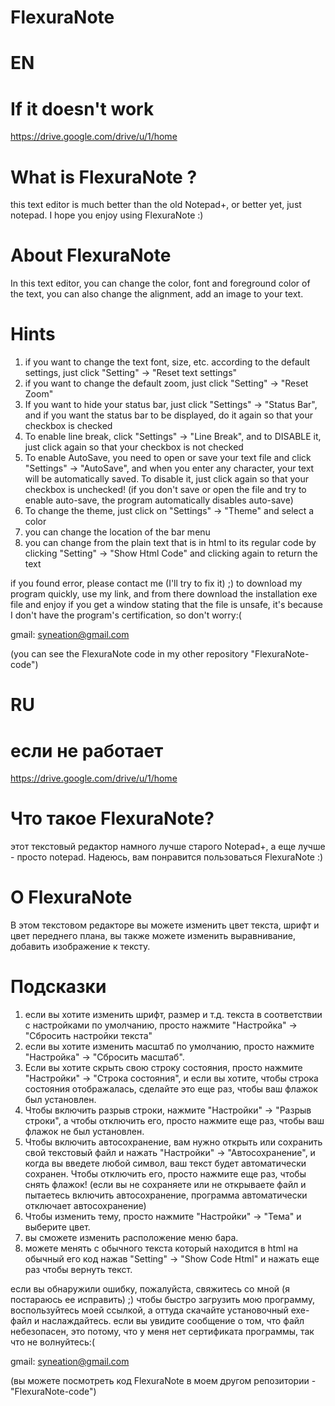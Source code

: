 # FlexuraNote
# EN

# If it doesn't work
https://drive.google.com/drive/u/1/home

# What is FlexuraNote ?
this text editor is much better than the old Notepad+, or better yet, just notepad.
I hope you enjoy using FlexuraNote :)

# About FlexuraNote
In this text editor, you can change the color, font and foreground color of the text, you can also change the alignment, add an image to your text.

# Hints
1) if you want to change the text font, size, etc. according to the default settings, just click "Setting" -> "Reset text settings"
2) if you want to change the default zoom, just click "Setting" -> "Reset Zoom"
3) If you want to hide your status bar, just click "Settings" -> "Status Bar", and if you want the status bar to be displayed, do it again so that your checkbox is checked
4) To enable line break, click "Settings" -> "Line Break", and to DISABLE it, just click again so that your checkbox is not checked
5) To enable AutoSave, you need to open or save your text file and click "Settings" -> "AutoSave", and when you enter any character, your text will be automatically saved. To disable it, just click again so that your checkbox is unchecked! (if you don't save or open the file and try to enable auto-save, the program automatically disables auto-save)
6) To change the theme, just click on "Settings" -> "Theme" and select a color
7) you can change the location of the bar menu
8) you can change from the plain text that is in html to its regular code by clicking "Setting" -> "Show Html Code" and clicking again to return the text

if you found error, please contact me (I'll try to fix it) ;)
to download my program quickly, use my link, and from there download the installation exe file and enjoy
if you get a window stating that the file is unsafe, it's because I don't have the program's certification, so don't worry:(

gmail: syneation@gmail.com

(you can see the FlexuraNote code in my other repository "FlexuraNote-code")

# RU

# если не работает
https://drive.google.com/drive/u/1/home

# Что такое FlexuraNote?
этот текстовый редактор намного лучше старого Notepad+, а еще лучше - просто notepad. 
Надеюсь, вам понравится пользоваться FlexuraNote :)

# О FlexuraNote
В этом текстовом редакторе вы можете изменить цвет текста, шрифт и цвет переднего плана, вы также можете изменить выравнивание, добавить изображение к тексту.

# Подсказки
1) если вы хотите изменить шрифт, размер и т.д. текста в соответствии с настройками по умолчанию, просто нажмите "Настройка" -> "Сбросить настройки текста"
2) если вы хотите изменить масштаб по умолчанию, просто нажмите "Настройка" -> "Сбросить масштаб".
3) Если вы хотите скрыть свою строку состояния, просто нажмите "Настройки" -> "Строка состояния", и если вы хотите, чтобы строка состояния отображалась, сделайте это еще раз, чтобы ваш флажок был установлен.
4) Чтобы включить разрыв строки, нажмите "Настройки" -> "Разрыв строки", а чтобы отключить его, просто нажмите еще раз, чтобы ваш флажок не был установлен.
5) Чтобы включить автосохранение, вам нужно открыть или сохранить свой текстовый файл и нажать "Настройки" -> "Автосохранение", и когда вы введете любой символ, ваш текст будет автоматически сохранен. Чтобы отключить его, просто нажмите еще раз, чтобы снять флажок! (если вы не сохраняете или не открываете файл и пытаетесь включить автосохранение, программа автоматически отключает автосохранение)
6) Чтобы изменить тему, просто нажмите "Настройки" -> "Тема" и выберите цвет.
7) вы сможете изменить расположение меню бара.
8) можете менять с обычного текста который находится в html на обычный его код нажав "Setting" -> "Show Code Html" и нажать еще раз чтобы вернуть текст.

если вы обнаружили ошибку, пожалуйста, свяжитесь со мной (я постараюсь ее исправить) ;)
чтобы быстро загрузить мою программу, воспользуйтесь моей ссылкой, а оттуда скачайте установочный exe-файл и наслаждайтесь.
если вы увидите сообщение о том, что файл небезопасен, это потому, что у меня нет сертификата программы, так что не волнуйтесь:(

gmail: syneation@gmail.com

(вы можете посмотреть код FlexuraNote в моем другом репозитории - "FlexuraNote-code")
